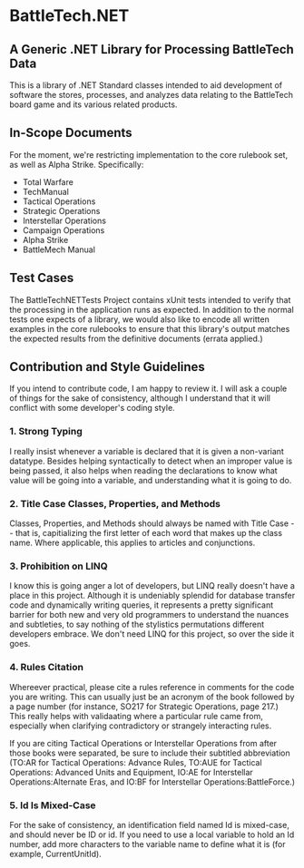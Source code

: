 # BattleTech.NET
## A Generic .NET Library for Processing BattleTech Data

This is a library of .NET Standard classes intended to aid development of
software the stores, processes, and analyzes data relating to the BattleTech
board game and its various related products.

## In-Scope Documents

For the moment, we're restricting implementation to the core rulebook set, as
well as Alpha Strike.  Specifically:

- Total Warfare
- TechManual
- Tactical Operations
- Strategic Operations
- Interstellar Operations
- Campaign Operations
- Alpha Strike
- BattleMech Manual

## Test Cases

The BattleTechNETTests Project contains xUnit tests intended to verify that the
processing in the application runs as expected.  In addition to the normal
tests one expects of a library, we would also like to encode all written
examples in the core rulebooks to ensure that this library's output matches the
expected results from the definitive documents (errata applied.)

## Contribution and Style Guidelines

If you intend to contribute code, I am happy to review it.  I will ask a
couple of things for the sake of consistency, although I understand that it
will conflict with some developer's coding style.

### 1. Strong Typing

I really insist whenever a variable is declared that it is given a non-variant
datatype.  Besides helping syntactically to detect when an improper value is
being passed, it also helps when reading the declarations to know what value
will be going into a variable, and understanding what it is going to do.

### 2. Title Case Classes, Properties, and Methods

Classes, Properties, and Methods should always be named with Title Case -- that 
is, capitializing the first letter of each word that makes up the class name.
Where applicable, this applies to articles and conjunctions.

### 3. Prohibition on LINQ

I know this is going anger a lot of developers, but LINQ really doesn't have a
place in this project.  Although it is undeniably splendid for database 
transfer code and dynamically writing queries, it represents a pretty 
significant barrier for both new and very old programmers to understand the
nuances and subtleties, to say nothing of the stylistics permutations different
developers embrace.  We don't need LINQ for this project, so over the side it
goes.

### 4. Rules Citation

Whereever practical, please cite a rules reference in comments for the code you
are writing.  This can usually just be an acronym of the book followed by a
page number (for instance, SO217 for Strategic Operations, page 217.)  This
really helps with validaating where a particular rule came from, especially
when clarifying contradictory or strangely interacting rules.

If you are citing Tactical Operations or Interstellar Operations from after 
those books were separated, be sure to include their subtitled abbreviation 
(TO:AR for Tactical Operations: Advance Rules, TO:AUE for Tactical Operations:
Advanced Units and Equipment, IO:AE for Interstellar Operations:Alternate Eras,
and IO:BF for Interstellar Operations:BattleForce.)


### 5. Id Is Mixed-Case

For the sake of consistency, an identification field named Id is mixed-case,
and should never be ID or id.  If you need to use a local variable to hold an
Id number, add more characters to the variable name to define what it is (for
example, CurrentUnitId).

